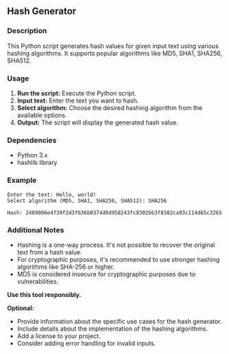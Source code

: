 ## Hash Generator

### Description
This Python script generates hash values for given input text using various hashing algorithms. It supports popular algorithms like MD5, SHA1, SHA256, SHA512.

### Usage
1. **Run the script:** Execute the Python script.
2. **Input text:** Enter the text you want to hash.
3. **Select algorithm:** Choose the desired hashing algorithm from the available options.
4. **Output:** The script will display the generated hash value.

### Dependencies
* Python 3.x
* hashlib library

### Example
```
Enter the text: Hello, world!
Select algorithm (MD5, SHA1, SHA256, SHA512): SHA256

Hash: 2489006e4f39f2d3f636b0374d0d958243fc8302bb3f8302ca93c114d65c3265
```

### Additional Notes
* Hashing is a one-way process. It's not possible to recover the original text from a hash value.
* For cryptographic purposes, it's recommended to use stronger hashing algorithms like SHA-256 or higher.
* MD5 is considered insecure for cryptographic purposes due to vulnerabilities.

**Use this tool responsibly.**

**Optional:**
* Provide information about the specific use cases for the hash generator.
* Include details about the implementation of the hashing algorithms.
* Add a license to your project.
* Consider adding error handling for invalid inputs.
